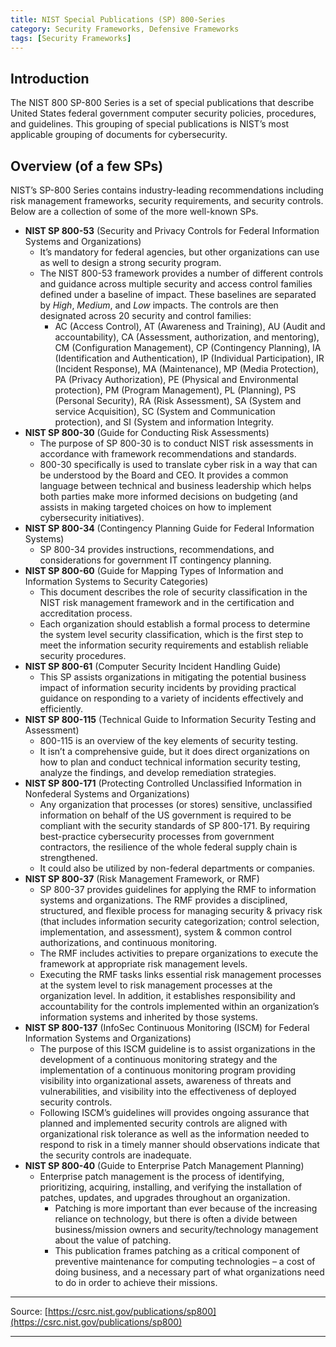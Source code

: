 ```yaml
---
title: NIST Special Publications (SP) 800-Series
category: Security Frameworks, Defensive Frameworks
tags: [Security Frameworks]
---
```

## Introduction

The NIST 800 SP-800 Series is a set of special publications that describe United States federal government computer security policies, procedures, and guidelines. This grouping of special publications is NIST’s most applicable grouping of documents for cybersecurity. 

## Overview (of a few SPs)

NIST’s SP-800 Series contains industry-leading recommendations including risk management frameworks, security requirements, and security controls. Below are a collection of some of the more well-known SPs. 

- **NIST SP 800-53** (Security and Privacy Controls for Federal Information Systems and Organizations)
    - It’s mandatory for federal agencies, but other organizations can use as well to design a strong security program.
    - The NIST 800-53 framework provides a number of different controls and guidance across multiple security and access control families defined under a baseline of impact. These baselines are separated by *High*, *Medium*, and *Low* impacts. The controls are then designated across 20 security and control families:
        - AC (Access Control), AT (Awareness and Training), AU (Audit and accountability), CA (Assessment, authorization, and mentoring), CM (Configuration Management), CP (Contingency Planning), IA (Identification and Authentication), IP (Individual Participation), IR (Incident Response), MA (Maintenance), MP (Media Protection), PA (Privacy Authorization), PE (Physical and Environmental protection), PM (Program Management), PL (Planning), PS (Personal Security), RA (Risk Assessment), SA (System and service Acquisition), SC (System and Communication protection), and SI (System and information Integrity.
- **NIST SP 800-30** (Guide for Conducting Risk Assessments)
    - The purpose of SP 800-30 is to conduct NIST risk assessments in accordance with framework recommendations and standards.
    - 800-30 specifically is used to translate cyber risk in a way that can be understood by the Board and CEO. It provides a common language between technical and business leadership which helps both parties make more informed decisions on budgeting (and assists in making targeted choices on how to implement cybersecurity initiatives).
- **NIST SP 800-34** (Contingency Planning Guide for Federal Information Systems)
    - SP 800-34 provides instructions, recommendations, and considerations for government IT contingency planning.
- **NIST SP 800-60** (Guide for Mapping Types of Information and Information Systems to Security Categories)
    - This document describes the role of security classification in the NIST risk management framework and in the certification and accreditation process.
    - Each organization should establish a formal process to determine the system level security classification, which is the first step to meet the information security requirements and establish reliable security procedures.
- **NIST SP 800-61** (Computer Security Incident Handling Guide)
    - This SP assists organizations in mitigating the potential business impact of information security incidents by providing practical guidance on responding to a variety of incidents effectively and efficiently.
- **NIST SP 800-115** (Technical Guide to Information Security Testing and Assessment)
    - 800-115 is an overview of the key elements of security testing.
    - It isn’t a comprehensive guide, but it does direct organizations on how to plan and conduct technical information security testing, analyze the findings, and develop remediation strategies.
- **NIST SP 800-171** (Protecting Controlled Unclassified Information in Nonfederal Systems and Organizations)
    - Any organization that processes (or stores) sensitive, unclassified information on behalf of the US government is required to be compliant with the security standards of SP 800-171. By requiring best-practice cybersecurity processes from government contractors, the resilience of the whole federal supply chain is strengthened.
    - It could also be utilized by non-federal departments or companies.
- **NIST SP 800-37** (Risk Management Framework, or RMF)
    - SP 800-37 provides guidelines for applying the RMF to information systems and organizations. The RMF provides a disciplined, structured, and flexible process for managing security & privacy risk (that includes information security categorization; control selection, implementation, and assessment), system & common control authorizations, and continuous monitoring.
    - The RMF includes activities to prepare organizations to execute the framework at appropriate risk management levels.
    - Executing the RMF tasks links essential risk management processes at the system level to risk management processes at the organization level. In addition, it establishes responsibility and accountability for the controls implemented within an organization’s information systems and inherited by those systems.
- **NIST SP 800-137** (InfoSec Continuous Monitoring (ISCM) for Federal Information Systems and Organizations)
    - The purpose of this ISCM guideline is to assist organizations in the development of a continuous monitoring strategy and the implementation of a continuous monitoring program providing visibility into organizational assets, awareness of threats and vulnerabilities, and visibility into the effectiveness of deployed security controls.
    - Following ISCM’s guidelines will provides ongoing assurance that planned and implemented security controls are aligned with organizational risk tolerance as well as the information needed to respond to risk in a timely manner should observations indicate that the security controls are inadequate.
- **NIST SP 800-40** (Guide to Enterprise Patch Management Planning)
    - Enterprise patch management is the process of identifying, prioritizing, acquiring, installing, and verifying the installation of patches, updates, and upgrades throughout an organization.
        - Patching is more important than ever because of the increasing reliance on technology, but there is often a divide between business/mission owners and security/technology management about the value of patching.
        - This publication frames patching as a critical component of preventive maintenance for computing technologies – a cost of doing business, and a necessary part of what organizations need to do in order to achieve their missions.

---

Source: [https://csrc.nist.gov/publications/sp800](https://csrc.nist.gov/publications/sp800)

---
